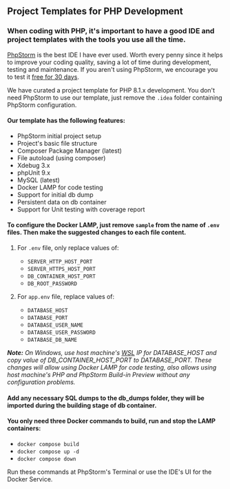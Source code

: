 ## Project Templates for PHP Development

### When coding with PHP, it's important to have a good IDE and project templates with the tools you use all the time.

[PhpStorm](https://www.jetbrains.com/phpstorm/) is the best IDE I have ever used. Worth every penny since it helps to
improve your coding quality, saving a lot
of time during development, testing and maintenance. If you aren't using PhpStorm, we encourage you to test it [free for
30 days](https://www.jetbrains.com/phpstorm/download/#section=windows).

We have curated a project template for PHP 8.1.x development. You don't need PhpStorm to use our template, just remove
the `.idea` folder containing PhpStorm configuration.

#### Our template has the following features:

- PhpStorm initial project setup
- Project's basic file structure
- Composer Package Manager (latest)
- File autoload (using composer)
- Xdebug 3.x
- phpUnit 9.x
- MySQL (latest)
- Docker LAMP for code testing
- Support for initial db dump
- Persistent data on db container
- Support for Unit testing with coverage report

#### To configure the Docker LAMP, just remove `sample` from the name of `.env` files. Then make the suggested changes to each file content.

1. For `.env` file, only replace values of:
    - `SERVER_HTTP_HOST_PORT`
    - `SERVER_HTTPS_HOST_PORT`
    - `DB_CONTAINER_HOST_PORT`
    - `DB_ROOT_PASSWORD`

2. For `app.env` file, replace values of:
    - `DATABASE_HOST`
    - `DATABASE_PORT`
    - `DATABASE_USER_NAME`
    - `DATABASE_USER_PASSWORD`
    - `DATABASE_DB_NAME`

***Note:** On Windows, use host machine's [WSL](https://learn.microsoft.com/en-us/windows/wsl/about) IP for
DATABASE_HOST
and copy value of DB_CONTAINER_HOST_PORT to DATABASE_PORT. These changes will allow using Docker LAMP for code testing,
also
allows using host machine's PHP and PhpStorm Build-in Preview without any configuration problems.*

#### Add any necessary SQL dumps to the db_dumps folder, they will be imported during the building stage of db container.

#### You only need three Docker commands to build, run and stop the LAMP containers:

- `docker compose build`
- `docker compose up -d`
- `docker compose down`

Run these commands at PhpStorm's Terminal or use the IDE's UI for the Docker Service.
